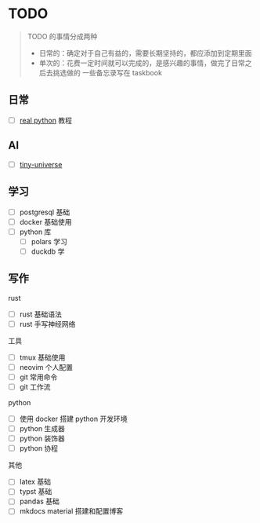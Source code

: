 # TODO

> TODO 的事情分成两种
>
> - 日常的：确定对于自己有益的，需要长期坚持的，都应添加到定期里面
> - 单次的：花费一定时间就可以完成的，是感兴趣的事情，做完了日常之后去挑选做的
>   一些备忘录写在 taskbook

## 日常

- [ ] [real python](https://realpython.com/) 教程

## AI

- [ ] [tiny-universe](https://github.com/datawhalechina/tiny-universe)

## 学习

- [ ] postgresql 基础
- [ ] docker 基础使用
- [ ] python 库
  - [ ] polars 学习
  - [ ] duckdb 学

## 写作

rust

- [ ] rust 基础语法
- [ ] rust 手写神经网络

工具

- [ ] tmux 基础使用
- [ ] neovim 个人配置
- [ ] git 常用命令
- [ ] git 工作流

python

- [ ] 使用 docker 搭建 python 开发环境
- [ ] python 生成器
- [ ] python 装饰器
- [ ] python 协程

其他

- [ ] latex 基础
- [ ] typst 基础
- [ ] pandas 基础
- [ ] mkdocs material 搭建和配置博客

